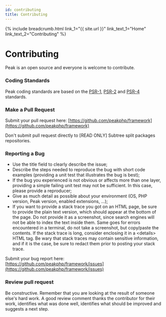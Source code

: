 ```yaml
---
id: contributing
title: Contributing
---
```


{% include breadcrumb.html link_1="{{ site.url }}" link_text_1="Home" link_text_2="Contributing" %}

# Contributing
Peak is an open source and everyone is welcome to contribute.
 
### Coding Standards

Peak coding standards are based on the [PSR-1](https://www.php-fig.org/psr/psr-1/), [PSR-2](https://www.php-fig.org/psr/psr-2/) and [PSR-4](https://www.php-fig.org/psr/psr-4/) standards.

### Make a Pull Request

Submit your pull request here: [https://github.com/peakphp/framework](https://github.com/peakphp/framework) 

Don't submit pull request directly to [READ ONLY] Subtree split packages repositories.

### Reporting a Bug

 - Use the title field to clearly describe the issue;
 - Describe the steps needed to reproduce the bug with short code examples (providing a unit test that illustrates the bug is best);
 - If the bug you experienced is not obvious or affects more than one layer, providing a simple failing unit test may not be sufficient. In this case, please provide a reproducer;
 - Give as much detail as possible about your environment (OS, PHP version, Peak version, enabled extensions, ...);
 - If you want to provide a stack trace you got on an HTML page, be sure to provide the plain text version, which should appear at the bottom of the page. Do not provide it as a screenshot, since search engines will not be able to index the text inside them. Same goes for errors encountered in a terminal, do not take a screenshot, but copy/paste the contents. If the stack trace is long, consider enclosing it in a &lt;details&gt; HTML tag. Be wary that stack traces may contain sensitive information, and if it is the case, be sure to redact them prior to posting your stack trace.
 
 Submit your bug report here:
  [https://github.com/peakphp/framework/issues](https://github.com/peakphp/framework/issues)
 
### Review pull request
 
Be constructive. Remember that you are looking at the result of someone else's hard work. A good review comment thanks the contributor for their work, identifies what was done well, identifies what should be improved and suggests a next step.